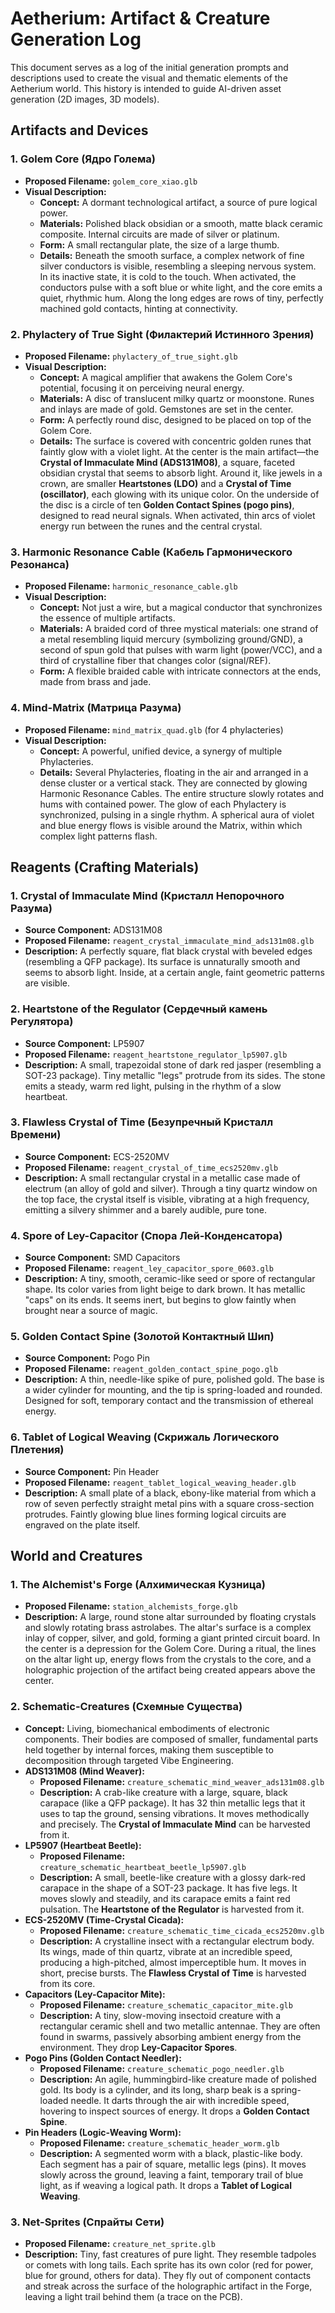 # Aetherium: Artifact & Creature Generation Log

This document serves as a log of the initial generation prompts and descriptions used to create the visual and thematic elements of the Aetherium world. This history is intended to guide AI-driven asset generation (2D images, 3D models).

## Artifacts and Devices

### 1. Golem Core (Ядро Голема)
*   **Proposed Filename:** `golem_core_xiao.glb`
*   **Visual Description:**
    *   **Concept:** A dormant technological artifact, a source of pure logical power.
    *   **Materials:** Polished black obsidian or a smooth, matte black ceramic composite. Internal circuits are made of silver or platinum.
    *   **Form:** A small rectangular plate, the size of a large thumb.
    *   **Details:** Beneath the smooth surface, a complex network of fine silver conductors is visible, resembling a sleeping nervous system. In its inactive state, it is cold to the touch. When activated, the conductors pulse with a soft blue or white light, and the core emits a quiet, rhythmic hum. Along the long edges are rows of tiny, perfectly machined gold contacts, hinting at connectivity.

### 2. Phylactery of True Sight (Филактерий Истинного Зрения)
*   **Proposed Filename:** `phylactery_of_true_sight.glb`
*   **Visual Description:**
    *   **Concept:** A magical amplifier that awakens the Golem Core's potential, focusing it on perceiving neural energy.
    *   **Materials:** A disc of translucent milky quartz or moonstone. Runes and inlays are made of gold. Gemstones are set in the center.
    *   **Form:** A perfectly round disc, designed to be placed on top of the Golem Core.
    *   **Details:** The surface is covered with concentric golden runes that faintly glow with a violet light. At the center is the main artifact—the **Crystal of Immaculate Mind (ADS131M08)**, a square, faceted obsidian crystal that seems to absorb light. Around it, like jewels in a crown, are smaller **Heartstones (LDO)** and a **Crystal of Time (oscillator)**, each glowing with its unique color. On the underside of the disc is a circle of ten **Golden Contact Spines (pogo pins)**, designed to read neural signals. When activated, thin arcs of violet energy run between the runes and the central crystal.

### 3. Harmonic Resonance Cable (Кабель Гармонического Резонанса)
*   **Proposed Filename:** `harmonic_resonance_cable.glb`
*   **Visual Description:**
    *   **Concept:** Not just a wire, but a magical conductor that synchronizes the essence of multiple artifacts.
    *   **Materials:** A braided cord of three mystical materials: one strand of a metal resembling liquid mercury (symbolizing ground/GND), a second of spun gold that pulses with warm light (power/VCC), and a third of crystalline fiber that changes color (signal/REF).
    *   **Form:** A flexible braided cable with intricate connectors at the ends, made from brass and jade.

### 4. Mind-Matrix (Матрица Разума)
*   **Proposed Filename:** `mind_matrix_quad.glb` (for 4 phylacteries)
*   **Visual Description:**
    *   **Concept:** A powerful, unified device, a synergy of multiple Phylacteries.
    *   **Details:** Several Phylacteries, floating in the air and arranged in a dense cluster or a vertical stack. They are connected by glowing Harmonic Resonance Cables. The entire structure slowly rotates and hums with contained power. The glow of each Phylactery is synchronized, pulsing in a single rhythm. A spherical aura of violet and blue energy flows is visible around the Matrix, within which complex light patterns flash.

## Reagents (Crafting Materials)

### 1. Crystal of Immaculate Mind (Кристалл Непорочного Разума)
*   **Source Component:** ADS131M08
*   **Proposed Filename:** `reagent_crystal_immaculate_mind_ads131m08.glb`
*   **Description:** A perfectly square, flat black crystal with beveled edges (resembling a QFP package). Its surface is unnaturally smooth and seems to absorb light. Inside, at a certain angle, faint geometric patterns are visible.

### 2. Heartstone of the Regulator (Сердечный камень Регулятора)
*   **Source Component:** LP5907
*   **Proposed Filename:** `reagent_heartstone_regulator_lp5907.glb`
*   **Description:** A small, trapezoidal stone of dark red jasper (resembling a SOT-23 package). Tiny metallic "legs" protrude from its sides. The stone emits a steady, warm red light, pulsing in the rhythm of a slow heartbeat.

### 3. Flawless Crystal of Time (Безупречный Кристалл Времени)
*   **Source Component:** ECS-2520MV
*   **Proposed Filename:** `reagent_crystal_of_time_ecs2520mv.glb`
*   **Description:** A small rectangular crystal in a metallic case made of electrum (an alloy of gold and silver). Through a tiny quartz window on the top face, the crystal itself is visible, vibrating at a high frequency, emitting a silvery shimmer and a barely audible, pure tone.

### 4. Spore of Ley-Capacitor (Спора Лей-Конденсатора)
*   **Source Component:** SMD Capacitors
*   **Proposed Filename:** `reagent_ley_capacitor_spore_0603.glb`
*   **Description:** A tiny, smooth, ceramic-like seed or spore of rectangular shape. Its color varies from light beige to dark brown. It has metallic "caps" on its ends. It seems inert, but begins to glow faintly when brought near a source of magic.

### 5. Golden Contact Spine (Золотой Контактный Шип)
*   **Source Component:** Pogo Pin
*   **Proposed Filename:** `reagent_golden_contact_spine_pogo.glb`
*   **Description:** A thin, needle-like spike of pure, polished gold. The base is a wider cylinder for mounting, and the tip is spring-loaded and rounded. Designed for soft, temporary contact and the transmission of ethereal energy.

### 6. Tablet of Logical Weaving (Скрижаль Логического Плетения)
*   **Source Component:** Pin Header
*   **Proposed Filename:** `reagent_tablet_logical_weaving_header.glb`
*   **Description:** A small plate of a black, ebony-like material from which a row of seven perfectly straight metal pins with a square cross-section protrudes. Faintly glowing blue lines forming logical circuits are engraved on the plate itself.

## World and Creatures

### 1. The Alchemist's Forge (Алхимическая Кузница)
*   **Proposed Filename:** `station_alchemists_forge.glb`
*   **Description:** A large, round stone altar surrounded by floating crystals and slowly rotating brass astrolabes. The altar's surface is a complex inlay of copper, silver, and gold, forming a giant printed circuit board. In the center is a depression for the Golem Core. During a ritual, the lines on the altar light up, energy flows from the crystals to the core, and a holographic projection of the artifact being created appears above the center.

### 2. Schematic-Creatures (Схемные Существа)
*   **Concept:** Living, biomechanical embodiments of electronic components. Their bodies are composed of smaller, fundamental parts held together by internal forces, making them susceptible to decomposition through targeted Vibe Engineering.
*   **ADS131M08 (Mind Weaver):**
    *   **Proposed Filename:** `creature_schematic_mind_weaver_ads131m08.glb`
    *   **Description:** A crab-like creature with a large, square, black carapace (like a QFP package). It has 32 thin metallic legs that it uses to tap the ground, sensing vibrations. It moves methodically and precisely. The **Crystal of Immaculate Mind** can be harvested from it.
*   **LP5907 (Heartbeat Beetle):**
    *   **Proposed Filename:** `creature_schematic_heartbeat_beetle_lp5907.glb`
    *   **Description:** A small, beetle-like creature with a glossy dark-red carapace in the shape of a SOT-23 package. It has five legs. It moves slowly and steadily, and its carapace emits a faint red pulsation. The **Heartstone of the Regulator** is harvested from it.
*   **ECS-2520MV (Time-Crystal Cicada):**
    *   **Proposed Filename:** `creature_schematic_time_cicada_ecs2520mv.glb`
    *   **Description:** A crystalline insect with a rectangular electrum body. Its wings, made of thin quartz, vibrate at an incredible speed, producing a high-pitched, almost imperceptible hum. It moves in short, precise bursts. The **Flawless Crystal of Time** is harvested from its core.
*   **Capacitors (Ley-Capacitor Mite):**
    *   **Proposed Filename:** `creature_schematic_capacitor_mite.glb`
    *   **Description:** A tiny, slow-moving insectoid creature with a rectangular ceramic shell and two metallic antennae. They are often found in swarms, passively absorbing ambient energy from the environment. They drop **Ley-Capacitor Spores**.
*   **Pogo Pins (Golden Contact Needler):**
    *   **Proposed Filename:** `creature_schematic_pogo_needler.glb`
    *   **Description:** An agile, hummingbird-like creature made of polished gold. Its body is a cylinder, and its long, sharp beak is a spring-loaded needle. It darts through the air with incredible speed, hovering to inspect sources of energy. It drops a **Golden Contact Spine**.
*   **Pin Headers (Logic-Weaving Worm):**
    *   **Proposed Filename:** `creature_schematic_header_worm.glb`
    *   **Description:** A segmented worm with a black, plastic-like body. Each segment has a pair of square, metallic legs (pins). It moves slowly across the ground, leaving a faint, temporary trail of blue light, as if weaving a logical path. It drops a **Tablet of Logical Weaving**.

### 3. Net-Sprites (Спрайты Сети)
*   **Proposed Filename:** `creature_net_sprite.glb`
*   **Description:** Tiny, fast creatures of pure light. They resemble tadpoles or comets with long tails. Each sprite has its own color (red for power, blue for ground, others for data). They fly out of component contacts and streak across the surface of the holographic artifact in the Forge, leaving a light trail behind them (a trace on the PCB).
